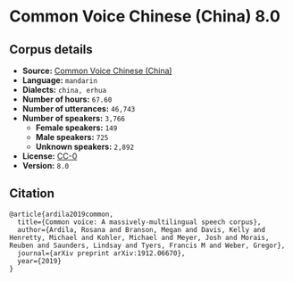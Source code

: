 
# Common Voice Chinese (China) 8.0

## Corpus details

- **Source:** [Common Voice Chinese (China)](https://voice.mozilla.org/en/datasets)
- **Language:** `mandarin`
- **Dialects:** `china, erhua`
- **Number of hours:** `67.60`
- **Number of utterances:** `46,743`
- **Number of speakers:** `3,766`
  - **Female speakers:** `149`
  - **Male speakers:** `725`
  - **Unknown speakers:** `2,892`
- **License:** [CC-0](https://creativecommons.org/publicdomain/zero/1.0/)
- **Version:** `8.0`

## Citation

```
@article{ardila2019common,
  title={Common voice: A massively-multilingual speech corpus},
  author={Ardila, Rosana and Branson, Megan and Davis, Kelly and Henretty, Michael and Kohler, Michael and Meyer, Josh and Morais, Reuben and Saunders, Lindsay and Tyers, Francis M and Weber, Gregor},
  journal={arXiv preprint arXiv:1912.06670},
  year={2019}
}

```
